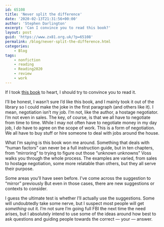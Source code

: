 ```yaml
---
id: 65108
title: 'Never split the difference'
date: '2020-02-13T21:31:56+00:00'
author: 'Stephen Darlington'
excerpt: 'Can I convince you to read this book?'
layout: post
guid: 'https://www.zx81.org.uk/?p=65108'
permalink: /blog/never-split-the-difference.html
categories:
    - Blog
tags:
    - nonfiction
    - reading
    - Reading2020
    - review
    - work
---
```


If I took [this book](https://amzn.to/2tVeieh) to heart, I should try to convince you to read it.

I’ll be honest, I wasn’t sure I’d like this book, and I mainly took it out of the library so I could make the joke in the first paragraph (and others like it). I mean, negotiation isn’t my job. I’m not, like the author, a hostage negotiator. I’m not even in sales. The key, of course, is that we all have to negotiate from time to time. While I may not often have to negotiate money in my day job, I *do* have to agree on the scope of work. This is a form of negotiation. We all have to buy stuff or hire someone to deal with jobs around the house.

What I’m saying is this book won me around. Something that deals with “human factors” can never be a full instruction guide, but in ten chapters, from “mirroring” to trying to figure out those “unknown unknowns” Voss walks you through the whole process. The examples are varied, from sales to hostage negotiation, some more relatable than others, but they all serve their purpose.

Some areas you’ll have seen before. I’ve come across the suggestion to “mirror” previously But even in those cases, there are new suggestions or contexts to consider.

I guess the ultimate test is whether I’ll actually use the suggestions. Some will undoubtedly take some nerve, but I suspect most people will get *something* out it. I’m not sure I’m going full FBI the next time the need arises, but I absolutely intend to use some of the ideas around how best to ask questions and guiding people towards the correct — your — answer.